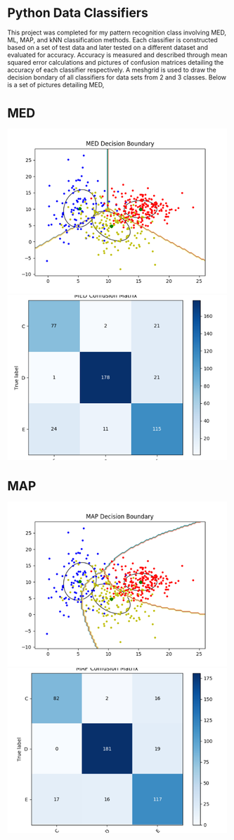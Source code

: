 # Python Data Classifiers 

This project was completed for my pattern recognition class involving MED, ML, MAP, and kNN classification methods. Each classifier is constructed based on a set of test data and later tested on a different dataset and evaluated for accuracy. Accuracy is measured and described through mean squared error calculations and pictures of confusion matrices detailing the accuracy of each classifier respectively. A meshgrid is used to draw the decision bondary of all classifiers for data sets from 2 and 3 classes. Below is a set of pictures detailing MED,

# MED
<p>
<img src="https://github.com/KaramDanial458/python_cluster_classification/blob/main/lab1/image/decision_boundary/MED_decision_boundary_3classes.png" alt="drawing01" width="500"/> 
<img src="https://github.com/KaramDanial458/python_cluster_classification/blob/main/lab1/image/confusion_matrice/MED_confusion_3classes.png" alt="drawing2" width="500"/>
</p>

# MAP
<p>
  <img src="https://github.com/KaramDanial458/python_cluster_classification/blob/main/lab1/image/decision_boundary/MAP_decision_boundary_3_classes.png" width="500">
  <img src="https://github.com/KaramDanial458/python_cluster_classification/blob/main/lab1/image/confusion_matrice/MAP_confusion_3classes.png" width="500">
</p>
